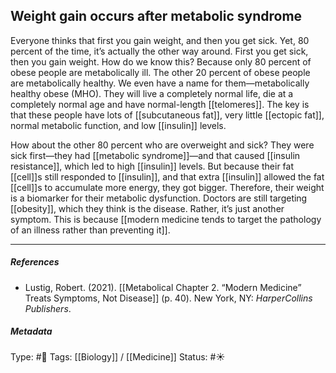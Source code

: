 ## Weight gain occurs after metabolic syndrome  # 

Everyone thinks that first you gain weight, and then you get sick. Yet, 80 percent of the time, it’s actually the other way around. First you get sick, then you gain weight. How do we know this? Because only 80 percent of obese people are metabolically ill. The other 20 percent of obese people are metabolically healthy. We even have a name for them—metabolically healthy obese (MHO). They will live a completely normal life, die at a completely normal age and have normal-length [[telomeres]]. The key is that these people have lots of [[subcutaneous fat]], very little [[ectopic fat]], normal metabolic function, and low [[insulin]] levels. 

How about the other 80 percent who are overweight and sick? They were sick first—they had [[metabolic syndrome]]—and that caused [[insulin resistance]], which led to high [[insulin]] levels. But because their fat [[cell]]s still responded to [[insulin]], and that extra [[insulin]] allowed the fat [[cell]]s to accumulate more energy, they got bigger. Therefore, their weight is a biomarker for their metabolic dysfunction. Doctors are still targeting [[obesity]], which they think is the disease. Rather, it’s just another symptom. This is because [[modern medicine tends to target the pathology of an illness rather than preventing it]].

___

##### References

- Lustig, Robert. (2021). [[Metabolical Chapter 2. “Modern Medicine” Treats Symptoms, Not Disease]] (p. 40). New York, NY: _HarperCollins Publishers_.

##### Metadata

Type: #🔴 
Tags: [[Biology]] / [[Medicine]]
Status: #☀️ 